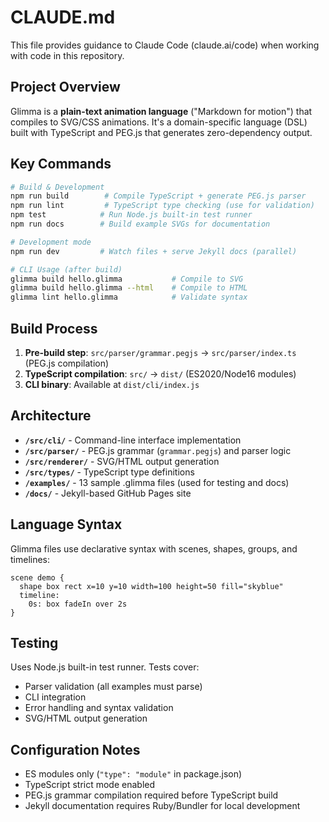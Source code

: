 # CLAUDE.md

This file provides guidance to Claude Code (claude.ai/code) when working with code in this repository.

## Project Overview

Glimma is a **plain-text animation language** ("Markdown for motion") that compiles to SVG/CSS animations. It's a domain-specific language (DSL) built with TypeScript and PEG.js that generates zero-dependency output.

## Key Commands

```bash
# Build & Development
npm run build        # Compile TypeScript + generate PEG.js parser
npm run lint         # TypeScript type checking (use for validation)
npm test            # Run Node.js built-in test runner
npm run docs        # Build example SVGs for documentation

# Development mode
npm run dev         # Watch files + serve Jekyll docs (parallel)

# CLI Usage (after build)
glimma build hello.glimma           # Compile to SVG
glimma build hello.glimma --html    # Compile to HTML
glimma lint hello.glimma            # Validate syntax
```

## Build Process

1. **Pre-build step**: `src/parser/grammar.pegjs` → `src/parser/index.ts` (PEG.js compilation)
2. **TypeScript compilation**: `src/` → `dist/` (ES2020/Node16 modules)
3. **CLI binary**: Available at `dist/cli/index.js`

## Architecture

- **`/src/cli/`** - Command-line interface implementation
- **`/src/parser/`** - PEG.js grammar (`grammar.pegjs`) and parser logic
- **`/src/renderer/`** - SVG/HTML output generation
- **`/src/types/`** - TypeScript type definitions
- **`/examples/`** - 13 sample .glimma files (used for testing and docs)
- **`/docs/`** - Jekyll-based GitHub Pages site

## Language Syntax

Glimma files use declarative syntax with scenes, shapes, groups, and timelines:

```glimma
scene demo {
  shape box rect x=10 y=10 width=100 height=50 fill="skyblue"
  timeline:
    0s: box fadeIn over 2s
}
```

## Testing

Uses Node.js built-in test runner. Tests cover:
- Parser validation (all examples must parse)
- CLI integration
- Error handling and syntax validation
- SVG/HTML output generation

## Configuration Notes

- ES modules only (`"type": "module"` in package.json)
- TypeScript strict mode enabled
- PEG.js grammar compilation required before TypeScript build
- Jekyll documentation requires Ruby/Bundler for local development